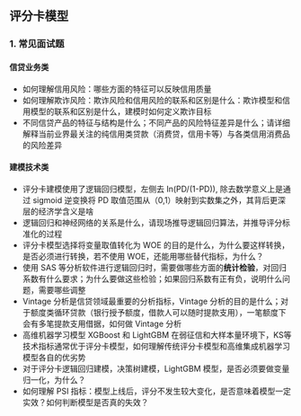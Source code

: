 ## 评分卡模型 
### 1. 常见面试题  
#### 信贷业务类
- 如何理解信用风险：哪些方面的特征可以反映信用质量
- 如何理解欺诈风险：欺诈风险和信用风险的联系和区别是什么：欺诈模型和信用模型的联系和区别是什么，建模时如何定义欺诈目标 
- 不同信贷产品的特征与结构是什么；不同产品的风险特征差异是什么；请详细解释当前业界最关注的纯信用类贷款（消费贷，信用卡等）与各类信用消费品的风险差异 
#### 建模技术类 
- 评分卡建模使用了逻辑回归模型，左侧去 In(PD/(1-PD)), 除去数学意义上是通过 sigmoid 逆变换将 PD 取值范围从（0,1）映射到实数集之外，其背后更深层的经济学含义是啥
- 逻辑回归和神经网络的关系是什么，请现场推导逻辑回归算法，并推导评分标准化的过程
- 评分卡模型选择将变量取值转化为 WOE 的目的是什么，为什么要这样转换，是否必须进行转换，若不使用 WOE，还能用哪些替代指标，为什么？ 
- 使用 SAS 等分析软件进行逻辑回归时，需要做哪些方面的**统计检验**，对回归系数有什么要求；为什么要做这些检验；如果回归系数有正有负，说明什么问题，需要哪些调整 
- Vintage 分析是信贷领域最重要的分析指标，Vintage 分析的目的是什么；对于额度类循环贷款（银行授予额度，借款人可以随时提款支用），一笔额度下会有多笔提款支用借据，如何做 Vintage 分析 
- 高维机器学习模型 XGBoost 和 LightGBM 在弱征信和大样本量环境下，KS等技术指标通常优于评分卡模型，如何理解传统评分卡模型和高维集成机器学习模型各自的优劣势 
- 对于评分卡逻辑回归建模，决策树建模，LightGBM 模型，是否必须要做变量归一化，为什么？
- 如何理解 PSI 指标：模型上线后，评分不发生较大变化，是否意味着模型一定实效？如何判断模型是否真的失效？ 
